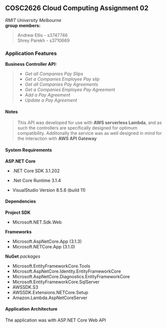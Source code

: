 ## COSC2626 Cloud Computing Assignment 02
*RMIT University Melbourne*
<br>**group members:**
> Andrew Ellis - s3747746
<br>Shrey Parekh - s3710669

### Application Features
**Business Controller API:** 
>+ *Get all Companies Pay Slips*
>+ *Get a Companies Employee Pay slip*
>+ *Get all Companies Pay Agreements*
>+ *Get a Companies Employee Pay Agreement*
>+ *Add a Pay Agreement*
>+ *Update a Pay Agreement*

#### Notes
>This API was developed for use with **AWS serverless Lambda**, and as such the controllers are specifically designed for optimum compatibility. Additonally the service was as well designed in mind for the interaction with **AWS API Gateway**

#### System Requirements

**ASP.NET Core**
- .NET Core SDK 3.1.202
- .Net Core Runtime 3.1.4

- VisualStudio Version 8.5.6 (build 11)

#### Dependencies
**Project SDK**
- Microsoft.NET.Sdk.Web

**Frameworks**
- Microsoft.AspNetCore.App (3.1.3)
- Microsoft.NETCore.App (3.1.0)

**NuGet** *packages*
- Microsoft.EntityFrameworkCore.Tools
- Microsoft.AspNetCore.Identity.EntityFrameworkCore
- Microsoft.AspNetCore.Diagnostics.EntityFrameworkCore
- Microsoft.EntityFrameworkCore.SqlServer
- AWSSDK.S3
- AWSSDK.Extensions.NETCore.Setup
- Amazon.Lambda.AspNetCoreServer

#### Application Architecture
The application was with ASP.NET Core Web API
